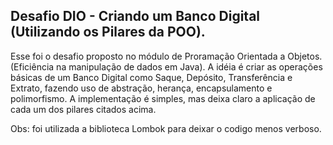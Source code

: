 ## Desafio DIO - Criando um Banco Digital (Utilizando os Pilares da POO).

Esse foi o desafio proposto no módulo de Proramação Orientada a Objetos. (Eficiência na manipulação de dados em Java).
A idéia é criar as operações básicas de um Banco Digital como Saque, Depósito, Transferência e Extrato, fazendo uso de abstração, herança, encapsulamento e polimorfismo.
A implementação é simples, mas deixa claro a aplicação de cada um dos pilares citados acima.

Obs: foi utilizada a biblioteca Lombok para deixar o codigo menos verboso.
